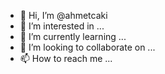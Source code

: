 - 👋 Hi, I’m @ahmetcaki
- 👀 I’m interested in ...
- 🌱 I’m currently learning ...
- 💞️ I’m looking to collaborate on ...
- 📫 How to reach me ...

<!---
ahmetcaki/ahmetcaki is a ✨ special ✨ repository because its `README.md` (this file) appears on your GitHub profile.
You can click the Preview link to take a look at your changes.
--->
